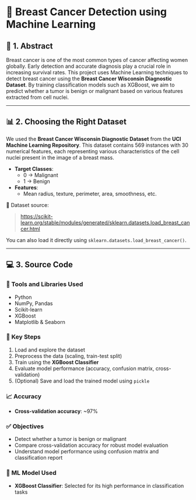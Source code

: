 # 🧠 Breast Cancer Detection using Machine Learning

## 📄 1. Abstract

Breast cancer is one of the most common types of cancer affecting women globally. Early detection and accurate diagnosis play a crucial role in increasing survival rates. This project uses Machine Learning techniques to detect breast cancer using the **Breast Cancer Wisconsin Diagnostic Dataset**. By training classification models such as XGBoost, we aim to predict whether a tumor is benign or malignant based on various features extracted from cell nuclei.

---

## 📊 2. Choosing the Right Dataset

We used the **Breast Cancer Wisconsin Diagnostic Dataset** from the **UCI Machine Learning Repository**. This dataset contains 569 instances with 30 numerical features, each representing various characteristics of the cell nuclei present in the image of a breast mass.

- **Target Classes**: 
  - 0 → Malignant
  - 1 → Benign
- **Features**:
  - Mean radius, texture, perimeter, area, smoothness, etc.

📌 Dataset source:
> https://scikit-learn.org/stable/modules/generated/sklearn.datasets.load_breast_cancer.html

You can also load it directly using `sklearn.datasets.load_breast_cancer()`.

---

## 💻 3. Source Code

### 🔧 Tools and Libraries Used
- Python
- NumPy, Pandas
- Scikit-learn
- XGBoost
- Matplotlib & Seaborn

### 🧪 Key Steps
1. Load and explore the dataset
2. Preprocess the data (scaling, train-test split)
3. Train using the **XGBoost Classifier**
4. Evaluate model performance (accuracy, confusion matrix, cross-validation)
5. (Optional) Save and load the trained model using `pickle`

### 📈 Accuracy
- **Cross-validation accuracy**: ~97%

### ✅ Objectives
- Detect whether a tumor is benign or malignant
- Compare cross-validation accuracy for robust model evaluation
- Understand model performance using confusion matrix and classification report

### 🧠 ML Model Used
- **XGBoost Classifier**: Selected for its high performance in classification tasks
